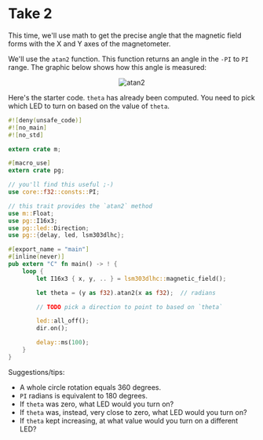 # Take 2

This time, we'll use math to get the precise angle that the magnetic field forms
with the X and Y axes of the magnetometer.

We'll use the `atan2` function. This function returns an angle in the `-PI` to
`PI` range. The graphic below shows how this angle is measured:

<p align="center">
<img title="atan2" src="https://upload.wikimedia.org/wikipedia/commons/0/03/Atan2_60.svg">
</p>

Here's the starter code. `theta` has already been computed. You need to pick
which LED to turn on based on the value of `theta`.

``` rust
#![deny(unsafe_code)]
#![no_main]
#![no_std]

extern crate m;

#[macro_use]
extern crate pg;

// you'll find this useful ;-)
use core::f32::consts::PI;

// this trait provides the `atan2` method
use m::Float;
use pg::I16x3;
use pg::led::Direction;
use pg::{delay, led, lsm303dlhc};

#[export_name = "main"]
#[inline(never)]
pub extern "C" fn main() -> ! {
    loop {
        let I16x3 { x, y, .. } = lsm303dlhc::magnetic_field();

        let theta = (y as f32).atan2(x as f32);  // radians

        // TODO pick a direction to point to based on `theta`

        led::all_off();
        dir.on();

        delay::ms(100);
    }
}
```

Suggestions/tips:

- A whole circle rotation equals 360 degrees.
- `PI` radians is equivalent to 180 degrees.
- If `theta` was zero, what LED would you turn on?
- If `theta` was, instead, very close to zero, what LED would you turn on?
- If `theta` kept increasing, at what value would you turn on a different LED?
